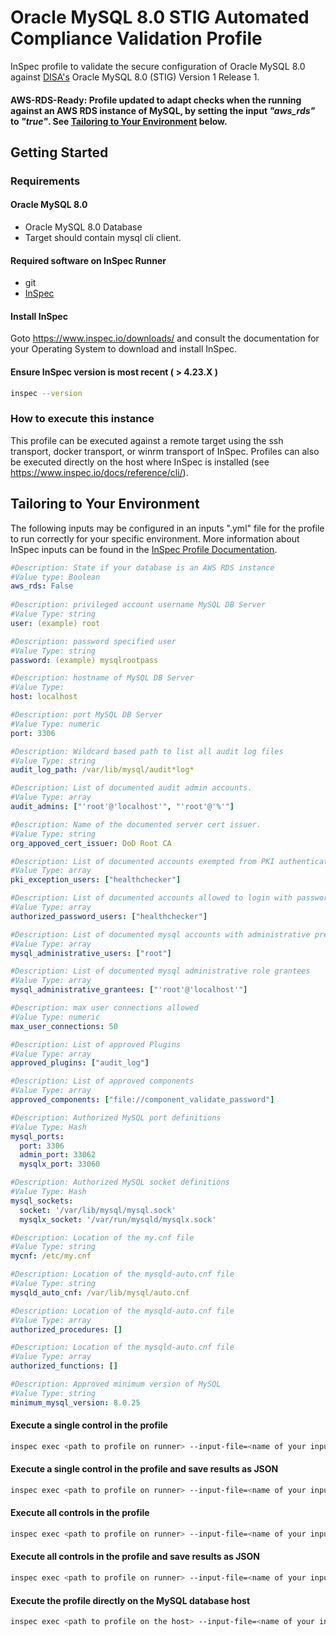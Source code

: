 # Oracle MySQL 8.0 STIG Automated Compliance Validation Profile

InSpec profile to validate the secure configuration of Oracle MySQL 8.0 against [DISA's](https://iase.disa.mil/stigs/Pages/index.aspx) Oracle MySQL 8.0 (STIG) Version 1 Release 1.

#### AWS-RDS-Ready: Profile updated to adapt checks when the running against an AWS RDS instance of MySQL, by setting the input *"aws_rds"* to *"true"*. See [Tailoring to Your Environment](#tailoring-to-your-environment) below.

## Getting Started

### Requirements

#### Oracle MySQL 8.0 
- Oracle MySQL 8.0  Database
- Target should contain mysql cli client.

#### Required software on InSpec Runner
- git
- [InSpec](https://www.chef.io/products/chef-inspec/)

#### Install InSpec
Goto https://www.inspec.io/downloads/ and consult the documentation for your Operating System to download and install InSpec.

#### Ensure InSpec version is most recent ( > 4.23.X )
```sh
inspec --version
```

### How to execute this instance  
This profile can be executed against a remote target using the ssh transport, docker transport, or winrm transport of InSpec. Profiles can also be executed directly on the host where InSpec is installed (see https://www.inspec.io/docs/reference/cli/). 

## Tailoring to Your Environment

The following inputs may be configured in an inputs ".yml" file for the profile to run correctly for your specific environment. More information about InSpec inputs can be found in the [InSpec Profile Documentation](https://www.inspec.io/docs/reference/profiles/).

```yaml
#Description: State if your database is an AWS RDS instance
#Value type: Boolean
aws_rds: False
 
#Description: privileged account username MySQL DB Server
#Value Type: string
user: (example) root

#Description: password specified user
#Value Type: string
password: (example) mysqlrootpass

#Description: hostname of MySQL DB Server
#Value Type:
host: localhost

#Description: port MySQL DB Server
#Value Type: numeric
port: 3306

#Description: Wildcard based path to list all audit log files
#Value Type: string
audit_log_path: /var/lib/mysql/audit*log*

#Description: List of documented audit admin accounts.
#Value Type: array
audit_admins: ["'root'@'localhost'", "'root'@'%'"]

#Description: Name of the documented server cert issuer.
#Value Type: string
org_appoved_cert_issuer: DoD Root CA

#Description: List of documented accounts exempted from PKI authentication.
#Value Type: array
pki_exception_users: ["healthchecker"]

#Description: List of documented accounts allowed to login with password.
#Value Type: array
authorized_password_users: ["healthchecker"]

#Description: List of documented mysql accounts with administrative previlleges.
#Value Type: array
mysql_administrative_users: ["root"]

#Description: List of documented mysql administrative role grantees
#Value Type: array
mysql_administrative_grantees: ["'root'@'localhost'"]

#Description: max user connections allowed
#Value Type: numeric
max_user_connections: 50

#Description: List of approved Plugins
#Value Type: array
approved_plugins: ["audit_log"]

#Description: List of approved components
#Value Type: array
approved_components: ["file://component_validate_password"]

#Description: Authorized MySQL port definitions
#Value Type: Hash
mysql_ports:
  port: 3306
  admin_port: 33062
  mysqlx_port: 33060

#Description: Authorized MySQL socket definitions
#Value Type: Hash
mysql_sockets:
  socket: '/var/lib/mysql/mysql.sock'
  mysqlx_socket: '/var/run/mysqld/mysqlx.sock'

#Description: Location of the my.cnf file
#Value Type: string
mycnf: /etc/my.cnf

#Description: Location of the mysqld-auto.cnf file
#Value Type: string
mysqld_auto_cnf: /var/lib/mysql/auto.cnf

#Description: Location of the mysqld-auto.cnf file
#Value Type: array
authorized_procedures: []

#Description: Location of the mysqld-auto.cnf file
#Value Type: array
authorized_functions: []

#Description: Approved minimum version of MySQL
#Value Type: string
minimum_mysql_version: 8.0.25

```

#### Execute a single control in the profile 
```bash
inspec exec <path to profile on runner> --input-file=<name of your inputs file>.yml --controls=SV-235096 -t <target>
```
#### Execute a single control in the profile and save results as JSON
```bash
inspec exec <path to profile on runner> --input-file=<name of your inputs file>.yml --controls=<control id> -t <target> --reporter cli json:results.json
```
#### Execute all controls in the profile 
```bash
inspec exec <path to profile on runner> --input-file=<name of your inputs file>.yml -t <target>
```
#### Execute all controls in the profile and save results as JSON
```bash
inspec exec <path to profile on runner> --input-file=<name of your inputs file>.yml -t <target> --reporter cli json:results.json
```
#### Execute the profile directly on the MySQL database host
```bash
inspec exec <path to profile on the host> --input-file=<name of your inputs file>.yml --reporter cli json:results.json
```
